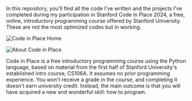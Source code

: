 In this repository, you'll find all the code I've written and the projects I've completed during my participation in Stanford Code in Place 2024, a free, online, introductory programming course offered by Stanford University. These are not the most optimized codes but in working.

![Code in Place Home](https://github.com/ibtisamafzal/Code-in-Place-2024/assets/61791791/5d315892-8991-4706-9d1a-46f7dbfa0408)

![About Code in Place](https://github.com/ibtisamafzal/Code-in-Place-2024/assets/61791791/c4a76cb4-f4f7-459c-b321-3dc038e92381)

Code in Place is a free introductory programming course using the Python language, based on material from the first half of Stanford University's established intro course, CS106A. It assumes no prior programming experience. You won't receive a grade in the course, and completing it doesn't earn university credit. Instead, the main outcome is that you will have acquired a new and wonderful skill: how to program.
